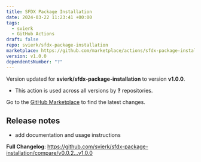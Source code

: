 ```yaml
---
title: SFDX Package Installation
date: 2024-03-22 11:23:41 +00:00
tags:
  - svierk
  - GitHub Actions
draft: false
repo: svierk/sfdx-package-installation
marketplace: https://github.com/marketplace/actions/sfdx-package-installation
version: v1.0.0
dependentsNumber: "?"
---
```



Version updated for **svierk/sfdx-package-installation** to version **v1.0.0**.
- This action is used across all versions by **?** repositories.

Go to the [GitHub Marketplace](https://github.com/marketplace/actions/sfdx-package-installation) to find the latest changes.

## Release notes

- add documentation and usage instructions

**Full Changelog**: https://github.com/svierk/sfdx-package-installation/compare/v0.0.2...v1.0.0
